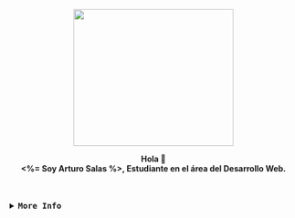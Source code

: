 <div align="justify">

<!-- Profile -->
<p align="center">
<img src="https://i.giphy.com/media/bGgsc5mWoryfgKBx1u/giphy.webp" width="280" height="240" />
 <p/>


  <p align="center">
            <b>
                Hola 👋
                <br>
                <%= Soy Arturo Salas %>, Estudiante en el área del Desarrollo Web.
              <br>
            </b>
      <br>
  </p>

<br>
<!-- Contact Me -->
<details>
<summary><samp><b>More Info</b></samp></summary>

<h2></h2><br>

<!-- Contact Me -->
<p align=center>
  <b>
        <i class="fas fa-envelope"></i>
        You can write me at [<a href="mailto:arturosalasmg@gmail.com">e-mail</a>]
    &nbsp&nbsp&nbsp&nbsp&nbsp&nbsp&nbsp&nbsp&nbsp&nbsp&nbsp&nbsp
        <!--<i class="fab fa-linkedin"></i>
        You can see in [<a href="#">LinkedIn</a>]-->
  </b>
  </p>

<h2></h2><br>

</details>
</div>

